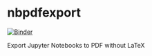 # nbpdfexport

[![Binder](https://mybinder.org/badge_logo.svg)](https://mybinder.org/v2/gh/yuvipanda/nbpdfexport/master?filepath=examples/demo.ipynb)

Export Jupyter Notebooks to PDF without LaTeX